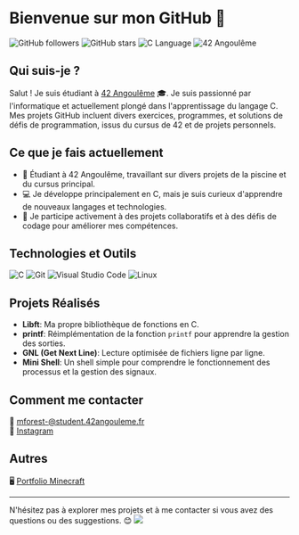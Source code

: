 # Bienvenue sur mon GitHub 👋

![GitHub followers](https://img.shields.io/github/followers/realgetoff?label=Suiveurs&style=social)
![GitHub stars](https://img.shields.io/github/stars/realgetoff?label=Étoiles&style=social)
![C Language](https://img.shields.io/badge/C-00599C?style=for-the-badge&logo=c&logoColor=white)
![42 Angoulême](https://img.shields.io/badge/42-Angoul%C3%AAme-000000?style=for-the-badge&logo=42&logoColor=white)

## Qui suis-je ?

Salut ! Je suis étudiant à [42 Angoulême](https://www.42.fr/) 🎓. Je suis passionné par l'informatique et actuellement plongé dans l'apprentissage du langage C. Mes projets GitHub incluent divers exercices, programmes, et solutions de défis de programmation, issus du cursus de 42 et de projets personnels.

## Ce que je fais actuellement

- 🔧 Étudiant à 42 Angoulême, travaillant sur divers projets de la piscine et du cursus principal.
- 💻 Je développe principalement en C, mais je suis curieux d'apprendre de nouveaux langages et technologies.
- 🚀 Je participe activement à des projets collaboratifs et à des défis de codage pour améliorer mes compétences.

## Technologies et Outils

![C](https://img.shields.io/badge/C-00599C?style=for-the-badge&logo=c&logoColor=white)
![Git](https://img.shields.io/badge/Git-F05032?style=for-the-badge&logo=git&logoColor=white)
![Visual Studio Code](https://img.shields.io/badge/VS%20Code-0078D4?style=for-the-badge&logo=visual-studio-code&logoColor=white)
![Linux](https://img.shields.io/badge/Linux-FCC624?style=for-the-badge&logo=linux&logoColor=black)

## Projets Réalisés

- **Libft**: Ma propre bibliothèque de fonctions en C.
- **printf**: Réimplémentation de la fonction `printf` pour apprendre la gestion des sorties.
- **GNL (Get Next Line)**: Lecture optimisée de fichiers ligne par ligne.
- **Mini Shell**: Un shell simple pour comprendre le fonctionnement des processus et la gestion des signaux.

## Comment me contacter

📧 [mforest-@student.42angouleme.fr](mailto:mforest-@student.42angouleme.fr)  
📸 [Instagram](https://www.instagram.com/malo.cmiyc/)  

## Autres

🖥️ [Portfolio Minecraft](https://express.adobe.com/page/8sTyy6wh0tZ0P/)

---

N'hésitez pas à explorer mes projets et à me contacter si vous avez des questions ou des suggestions. 😊
![](https://komarev.com/ghpvc/?username=realgetOff&style=for-the-badge)
